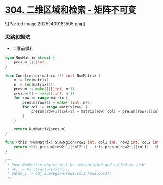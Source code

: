 # [304. 二维区域和检索 - 矩阵不可变](https://leetcode.cn/problems/range-sum-query-2d-immutable/)
![[Pasted image 20250409183505.png]]

### 思路和想法
- 二维前缀和

```go
type NumMatrix struct {
	presum [][]int
}

func Constructor(matrix [][]int) NumMatrix {
	m := len(matrix)
	n := len(matrix[0])
	presum := make([][]int, m+1)
	presum[0] = make([]int, n+1)
	for row := range matrix {
		presum[row+1] = make([]int, n+1)
		for col := range matrix[row] {
			presum[row+1][col+1] = matrix[row][col] + presum[row+1][col] + presum[row][col+1] - presum[row][col]
		}
	}

	return NumMatrix{presum}
}

func (this *NumMatrix) SumRegion(row1 int, col1 int, row2 int, col2 int) int {
	return this.presum[row2+1][col2+1] - this.presum[row2+1][col1] - this.presum[row1][col2+1] + this.presum[row1][col1]
}

/**
 * Your NumMatrix object will be instantiated and called as such:
 * obj := Constructor(matrix);
 * param_1 := obj.SumRegion(row1,col1,row2,col2);
 */
```